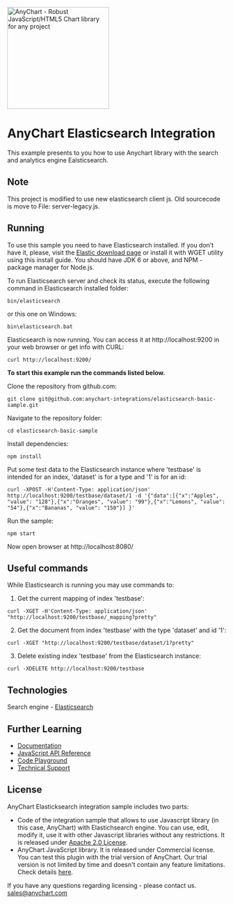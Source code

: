 [<img src="https://cdn.anychart.com/images/logo-transparent-segoe.png?2" width="234px" alt="AnyChart - Robust JavaScript/HTML5 Chart library for any project">](https://www.anychart.com)
# AnyChart Elasticsearch  Integration
This example presents to you how to use Anychart library with the search and analytics engine Ealsticsearch.

## Note
This project is modified to use new elasticsearch client js. Old sourcecode is move to File: server-legacy.js.

## Running

To use this sample you need to have Elasticsearch installed. If you don’t have it, please, visit the [Elastic download page](https://www.elastic.co/start) or install it with WGET utility using this install guide. You should have JDK 6 or above, and NPM - package manager for Node.js.

To run Elasticsearch server and check its status, execute the following command in Elasticsearch installed folder:
```
bin/elasticsearch
```
or this one on Windows:
```
bin\elasticsearch.bat
```
Elasticsearch is now running. You can access it at http://localhost:9200 in your web browser or get info with CURL:
```
curl http://localhost:9200/
```

**To start this example run the commands listed below.**

Clone the repository from github.com:
```
git clone git@github.com:anychart-integrations/elasticsearch-basic-sample.git
```

Navigate to the repository folder:
```
cd elasticsearch-basic-sample
```

Install dependencies:
```
npm install
```

Put some test data to the Elasticsearch instance where 'testbase' is intended for an index, 'dataset' is for a type and '1' is for an id:
```
curl -XPOST -H'Content-Type: application/json' http://localhost:9200/testbase/dataset/1 -d '{"data":[{"x":"Apples", "value": "128"},{"x":"Oranges", "value": "99"},{"x":"Lemons", "value": "54"},{"x":"Bananas", "value": "150"}] }'
```

Run the sample:
```
npm start
```

Now open browser at http://localhost:8080/

## Useful commands
While Elasticsearch is running you may use commands to:

1. Get the current mapping of index 'testbase':
```
curl -XGET -H'Content-Type: application/json' "http://localhost:9200/testbase/_mapping?pretty"
```

2. Get the document from index 'testbase' with the type 'dataset' and id '1':
```
curl -XGET "http://localhost:9200/testbase/dataset/1?pretty"
```

3. Delete existing index 'testbase' from the Elasticsearch instance:
```
curl -XDELETE http://localhost:9200/testbase
```

## Technologies
Search engine - [Elasticsearch](https://www.elastic.co/products/elasticsearch/)<br />


## Further Learning
* [Documentation](https://docs.anychart.com)
* [JavaScript API Reference](https://api.anychart.com)
* [Code Playground](https://playground.anychart.com)
* [Technical Support](https://www.anychart.com/support)


## License
AnyChart Elasticksearch integration sample includes two parts:
- Code of the integration sample that allows to use Javascript library (in this case, AnyChart) with Elastichsearch engine. You can use, edit, modify it, use it with other Javascript libraries without any restrictions. It is released under [Apache 2.0 License](https://github.com/anychart-integrations/elasticsearch-basic-sample/blob/master/LICENSE).
- AnyChart JavaScript library. It is released under Commercial license. You can test this plugin with the trial version of AnyChart. Our trial version is not limited by time and doesn't contain any feature limitations. Check details [here](https://www.anychart.com/buy/).

If you have any questions regarding licensing - please contact us. <sales@anychart.com>
